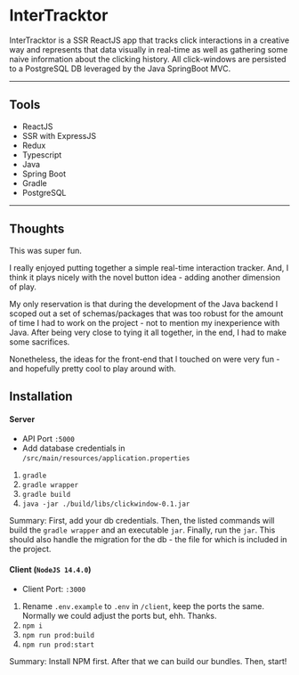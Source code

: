 # InterTracktor

InterTracktor is a SSR ReactJS app that tracks click interactions in a creative way and represents that data visually in real-time as well as gathering some naive information about the clicking history. All click-windows are persisted to a PostgreSQL DB leveraged by the Java SpringBoot MVC.

---

## Tools

- ReactJS
- SSR with ExpressJS
- Redux
- Typescript
- Java
- Spring Boot
- Gradle
- PostgreSQL

---

## Thoughts

This was super fun.

I really enjoyed putting together a simple real-time interaction tracker. And, I think it plays nicely with the novel button idea - adding another dimension of play.

My only reservation is that during the development of the Java backend I scoped out a set of schemas/packages that was too robust for the amount of time I had to work on the project - not to mention my inexperience with Java. After being very close to tying it all together, in the end, I had to make some sacrifices.

Nonetheless, the ideas for the front-end that I touched on were very fun - and hopefully pretty cool to play around with.

## Installation

#### Server

- API Port `:5000`
- Add database credentials in `/src/main/resources/application.properties`

1. `gradle`
2. `gradle wrapper`
3. `gradle build`
4. `java -jar ./build/libs/clickwindow-0.1.jar`

Summary: First, add your db credentials. Then, the listed commands will build the `gradle wrapper` and an executable `jar`. Finally, run the `jar`. This should also handle the migration for the db - the file for which is included in the project.

#### Client (`NodeJS 14.4.0`)

- Client Port: `:3000`

1. Rename `.env.example` to `.env` in `/client`, keep the ports the same. Normally we could adjust the ports but, ehh. Thanks.
2. `npm i`
3. `npm run prod:build`
4. `npm run prod:start`

Summary: Install NPM first. After that we can build our bundles. Then, start!
